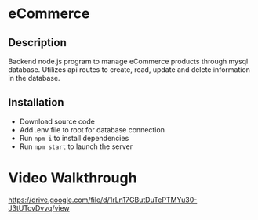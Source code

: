 # eCommerce

## Description
Backend node.js program to manage eCommerce products through mysql database. Utilizes api routes to create, read, update and delete information in the database. 

## Installation
* Download source code
* Add .env file to root for database connection
* Run `npm i` to install dependencies
* Run `npm start` to launch the server

# Video Walkthrough 
https://drive.google.com/file/d/1rLn17GButDuTePTMYu30-J3tUTcvDvvq/view
